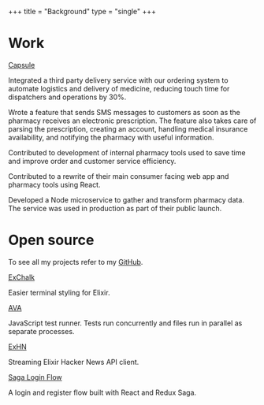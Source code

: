 +++
title = "Background"
type = "single"
+++

# Work

<p class="title">
  <a href="https://capsulecares.com">Capsule</a>
</p>

Integrated a third party delivery service with our ordering system to automate logistics and delivery of medicine, reducing touch time for dispatchers and operations by 30%.

Wrote a feature that sends SMS messages to customers as soon as the pharmacy receives an electronic prescription. The feature also takes care of parsing the prescription, creating an account, handling medical insurance availability, and notifying the pharmacy with useful information.

Contributed to development of internal pharmacy tools used to save time and improve order and customer service efficiency.

Contributed to a rewrite of their main consumer facing web app and pharmacy tools using React.

Developed a Node microservice to gather and transform pharmacy data. The service was used in production as part of their public launch.

# Open source

To see all my projects refer to my [GitHub](https://github.com/sotojuan).

<p class="title">
  <a href="https://github.com/sotojuan/exchalk">ExChalk</a>
</p>

Easier terminal styling for Elixir.

<p class="title">
  <a href="https://github.com/avajs/ava">AVA</a>
</p>

JavaScript test runner. Tests run concurrently and files run in parallel as separate processes.

<p class="title">
  <a href="https://github.com/sotojuan/exhn">ExHN</a>
</p>

Streaming Elixir Hacker News API client.

<p class="title">
  <a href="https://github.com/sotojuan/saga-login-flow">Saga Login Flow</a>
</p>

A login and register flow built with React and Redux Saga.
